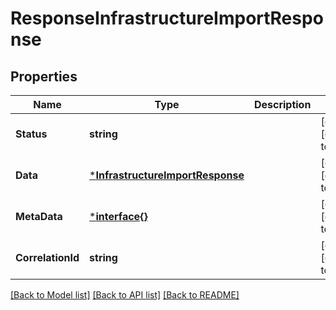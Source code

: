 # ResponseInfrastructureImportResponse

## Properties
Name | Type | Description | Notes
------------ | ------------- | ------------- | -------------
**Status** | **string** |  | [optional] [default to null]
**Data** | [***InfrastructureImportResponse**](InfrastructureImportResponse.md) |  | [optional] [default to null]
**MetaData** | [***interface{}**](interface{}.md) |  | [optional] [default to null]
**CorrelationId** | **string** |  | [optional] [default to null]

[[Back to Model list]](../README.md#documentation-for-models) [[Back to API list]](../README.md#documentation-for-api-endpoints) [[Back to README]](../README.md)

